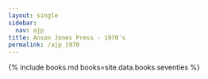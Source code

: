 ```yaml
---
layout: single
sidebar:
  nav: ajp
title: Anson Jones Press - 1970's
permalink: /ajp_1970
---
```

{% include books.md books=site.data.books.seventies %}
